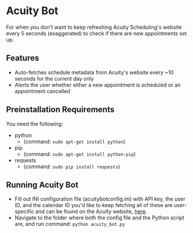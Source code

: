 # Acuity Bot
For when you don't want to keep refreshing Acuity Scheduling's website every 5 seconds (exaggerated) to check if there are new appointments set up.

## Features
- Auto-fetches schedule metadata from Acuity's website every ~10 seconds for the current day only
- Alerts the user whether either a new appointment is scheduled or an appointment cancelled

## Preinstallation Requirements
You need the following:
- python
    - (command: `sudo apt-get install python`)
- pip 
    - (command: `sudo apt-get install python-pip`)
- requests
    - (command: `sudo pip install requests`)


## Running Acuity Bot
- Fill out INI configuration file (acuitybotconfig.ini) with API key, the user ID, and the calendar ID you'd like to keep fetching
        all of these are user-specific and can be found on the Acuity website, [here](https://developers.acuityscheduling.com/v1.1/reference#quick-start).
- Navigate to the folder where both the config file and the Python script are, and run command: `python acuity_bot.py`
    
